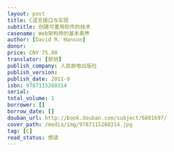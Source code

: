 ```yaml
---
layout: post
title: C语言接口与实现
subtitle: 创建可重用软件的技术
casename: Web架构师的基本素养
author: [David R. Hanson]
donor: 
price: CNY 75.00
translator: [郭旭]
publish_company: 人民邮电出版社
publish_version: 
publish_date: 2011-9
isbn: 9787115260314
serial: 
total_volume: 1
borrower: []
borrow_date: []
douban_url: http://book.douban.com/subject/6801697/
cover_path: /media/img/9787115260314.jpg
tag: [C]
read_status: 想读
---
```

